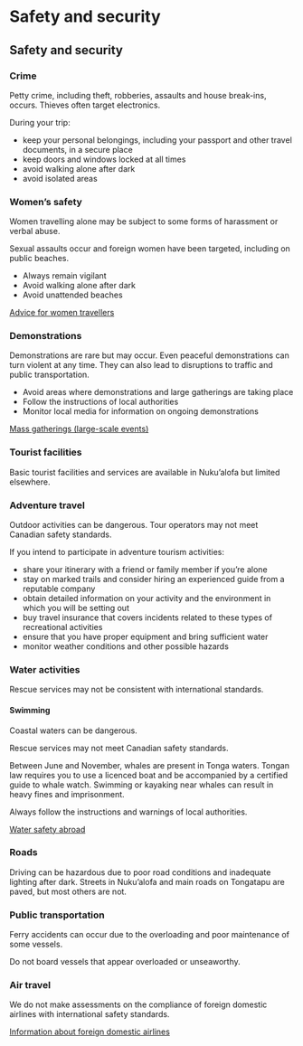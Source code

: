 # Safety and security

## Safety and security

### Crime

Petty crime, including theft, robberies, assaults and house break-ins, occurs. Thieves often target electronics.

During your trip:

* keep your personal belongings, including your passport and other travel documents, in a secure place
* keep doors and windows locked at all times
* avoid walking alone after dark
* avoid isolated areas

### Women’s safety

Women travelling alone may be subject to some forms of harassment or verbal abuse.

Sexual assaults occur and foreign women have been targeted, including on public beaches.

* Always remain vigilant
* Avoid walking alone after dark
* Avoid unattended beaches

[Advice for women travellers](https://travel.gc.ca/travelling/health-safety/advice-for-women-travellers "Advice for women travellers")

### Demonstrations

Demonstrations are rare but may occur. Even peaceful demonstrations can turn violent at any time. They can also lead to disruptions to traffic and public transportation.

* Avoid areas where demonstrations and large gatherings are taking place
* Follow the instructions of local authorities
* Monitor local media for information on ongoing demonstrations

[Mass gatherings (large-scale events)](https://travel.gc.ca/travelling/health-safety/mass-gatherings)

### Tourist facilities

Basic tourist facilities and services are available in Nuku’alofa but limited elsewhere.

### Adventure travel

Outdoor activities can be dangerous. Tour operators may not meet Canadian safety standards.

If you intend to participate in adventure tourism activities:

* share your itinerary with a friend or family member if you’re alone
* stay on marked trails and consider hiring an experienced guide from a reputable company
* obtain detailed information on your activity and the environment in which you will be setting out
* buy travel insurance that covers incidents related to these types of recreational activities
* ensure that you have proper equipment and bring sufficient water
* monitor weather conditions and other possible hazards

### Water activities

Rescue services may not be consistent with international standards.

#### Swimming

Coastal waters can be dangerous.

Rescue services may not meet Canadian safety standards.

Between June and November, whales are present in Tonga waters. Tongan law requires you to use a licenced boat and be accompanied by a certified guide to whale watch. Swimming or kayaking near whales can result in heavy fines and imprisonment.

Always follow the instructions and warnings of local authorities.

[Water safety abroad](https://travel.gc.ca/travelling/health-safety/water-safety)

### Roads

Driving can be hazardous due to poor road conditions and inadequate lighting after dark. Streets in Nuku’alofa and main roads on Tongatapu are paved, but most others are not.

### Public transportation

Ferry accidents can occur due to the overloading and poor maintenance of some vessels.

Do not board vessels that appear overloaded or unseaworthy.

### Air travel

We do not make assessments on the compliance of foreign domestic airlines with international safety standards.

[Information about foreign domestic airlines](https://travel.gc.ca/air/in-flight-safety#other)